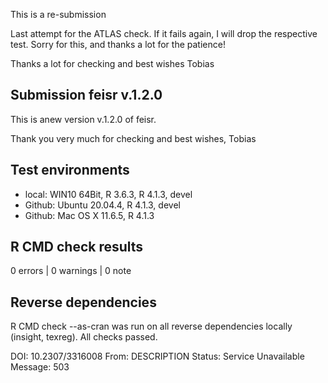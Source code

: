 This is a re-submission

Last attempt for the ATLAS check. If it fails again, I will drop the respective test. Sorry for this, and thanks a lot for the patience!

Thanks a lot for checking and best wishes
Tobias

## Submission feisr v.1.2.0
This is anew version v.1.2.0 of feisr.

Thank you very much for checking and best wishes, 
Tobias

## Test environments
* local: WIN10 64Bit, R 3.6.3, R 4.1.3, devel
* Github: Ubuntu 20.04.4, R 4.1.3, devel
* Github: Mac OS X 11.6.5, R 4.1.3

## R CMD check results

0 errors | 0 warnings | 0 note

## Reverse dependencies

R CMD check --as-cran was run on all reverse dependencies locally (insight, texreg). All checks passed.

  DOI: 10.2307/3316008
    From: DESCRIPTION
    Status: Service Unavailable
    Message: 503